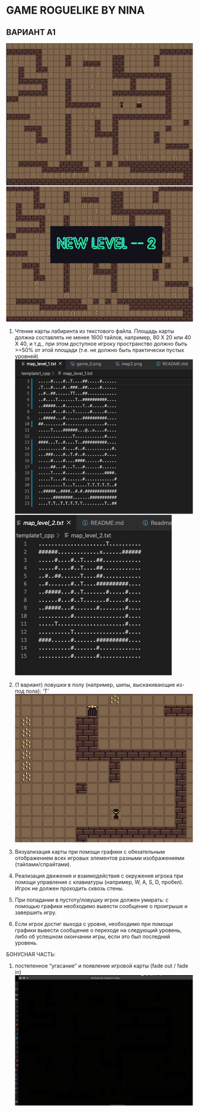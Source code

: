 # GAME ROGUELIKE BY NINA

## ВАРИАНТ А1
![alt text](game_0.png "Описание будет тут")​
![alt text](new_level.png "Описание будет тут")​
1) Чтение карты лабиринта из текстового файла. Площадь карты должна составлять не менее 1600 тайлов, например, 80 Х 20 или 40 Х 40, и т.д., при этом доступное игроку пространство должно быть >=50% от этой площади (т.е. не должно быть практически пустых уровней)
![alt text](map1.png "Map - 1 level")​
![alt text](map2.png "Map - 2 level")​

2) (1 вариант) ловушки в полу (например, шипы, выскакивающие из-под пола): ‘T’
![alt text](game_1.png "Map - 2 level")
3) Визуализация карты при помощи графики с обязательным отображением всех игровых элементов разными изображениями (тайлами/спрайтами).
4) Реализация движения и взаимодействия с окружения игрока при помощи управления с клавиатуры (например, W, A, S, D, пробел). Игрок не должен проходить сквозь стены.
5) При попадании в пустоту/ловушку игрок должен умирать: с помощью графики необходимо вывести сообщение о проигрыше и завершить игру.
6) Если игрок достиг выхода с уровня, необходимо при помощи графики вывести сообщение о переходе на следующий уровень, либо об успешном окончании игры, если это был последний уровень.

БОНУСНАЯ ЧАСТЬ:
1)  постепенное “угасание” и появление игровой карты (fade out / fade in)
![alt text](fade.png "Map - 2 level")